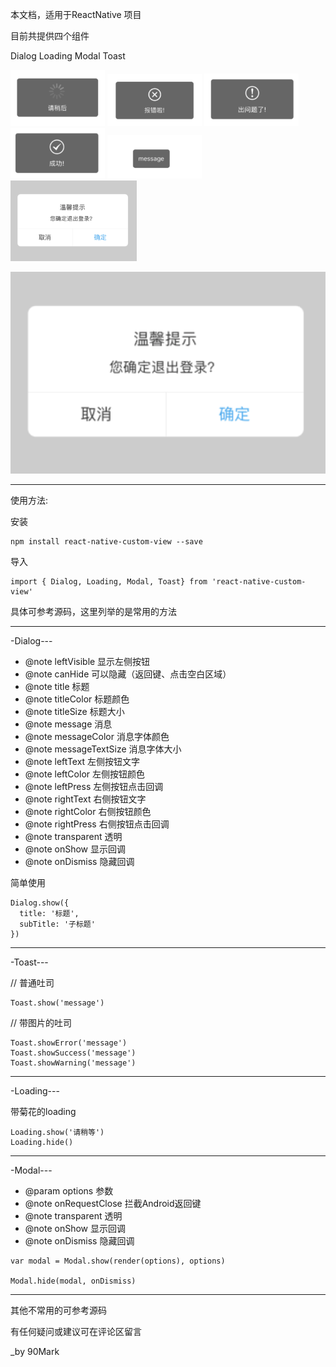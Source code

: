 本文档，适用于ReactNative 项目


目前共提供四个组件

Dialog
Loading
Modal
Toast


<img src="https://github.com/90Mark/react-native-custom-view/blob/master/readmeRes/1.png" width="30%" />


<img src="https://github.com/90Mark/react-native-custom-view/blob/master/readmeRes/2.png" width="30%" />


<img src="https://github.com/90Mark/react-native-custom-view/blob/master/readmeRes/3.png" width="30%"/>


<img src="https://github.com/90Mark/react-native-custom-view/blob/master/readmeRes/4.png" width="30%" />


<img src="https://github.com/90Mark/react-native-custom-view/blob/master/readmeRes/5.png" width="30%" />


<img src="https://github.com/90Mark/react-native-custom-view/blob/master/readmeRes/6.png" width="40%" />

![ImageText](https://github.com/90Mark/react-native-custom-view/blob/master/readmeRes/6.png)


---
使用方法:

安装


    npm install react-native-custom-view --save

导入

    import { Dialog, Loading, Modal, Toast} from 'react-native-custom-view'


具体可参考源码，这里列举的是常用的方法


---
-Dialog---

   * @note leftVisible 显示左侧按钮
   * @note canHide 可以隐藏（返回键、点击空白区域）
   * @note title 标题
   * @note titleColor 标题颜色
   * @note titleSize 标题大小
   * @note message 消息
   * @note messageColor 消息字体颜色
   * @note messageTextSize 消息字体大小
   * @note leftText 左侧按钮文字
   * @note leftColor 左侧按钮颜色
   * @note leftPress 左侧按钮点击回调
   * @note rightText 右侧按钮文字
   * @note rightColor 右侧按钮颜色
   * @note rightPress 右侧按钮点击回调
   * @note transparent 透明
   * @note onShow 显示回调
   * @note onDismiss 隐藏回调


简单使用

    Dialog.show({
      title: '标题',
      subTitle: '子标题'
    })



---
-Toast---

// 普通吐司

    Toast.show('message')

// 带图片的吐司

    Toast.showError('message')
    Toast.showSuccess('message')
    Toast.showWarning('message')


---
-Loading---

带菊花的loading

    Loading.show('请稍等')
    Loading.hide()






---
-Modal---


   * @param options 参数
   * @note onRequestClose 拦截Android返回键
   * @note transparent 透明
   * @note onShow 显示回调
   * @note onDismiss 隐藏回调


    var modal = Modal.show(render(options), options)

    Modal.hide(modal, onDismiss)



---
   其他不常用的可参考源码

   有任何疑问或建议可在评论区留言
    
_by  90Mark
